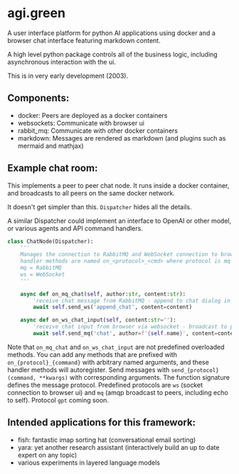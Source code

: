 # agi.green
A user interface platform for python AI applications using docker and a browser chat interface featuring markdown content. 

A high level python package controls all of the business logic, including asynchronous interaction with the ui.

This is in very early development (2003).

## Components:

- docker: Peers are deployed as a docker containers
- websockets: Communicate with browser ui
- rabbit_mq: Communicate with other docker containers
- markdown: Messages are rendered as markdown (and plugins such as mermaid and mathjax)

## Example chat room:

This implements a peer to peer chat node. It runs inside a docker container, and broadcasts to all peers on the same docker network.

It doesn't get simpler than this. `Dispatcher` hides all the details.

A similar Dispatcher could implement an interface to OpenAI or other model, or various agents and API command handlers.

``` python
class ChatNode(Dispatcher):
    '''
    Manages the connection to RabbitMQ and WebSocket connection to browser.
    handler methods are named on_<protocol>_<cmd> where protocol is mq or ws
    mq = RabbitMQ
    ws = WebSocket
    '''

    async def on_mq_chat(self, author:str, content:str):
        'receive chat message from RabbitMQ - append to chat dialog in browser ui'
        await self.send_ws('append_chat', content=content)

    async def on_ws_chat_input(self, content:str=''):
        'receive chat input from browser via websocket - broadcast to peers (including self)'
        await self.send_mq('chat', author=f'{self.name}', content=content)
```

Note that `on_mq_chat` and `on_ws_chat_input` are not predefined overloaded methods. You can add any methods that are prefixed with `on_{protocol}_{command}` with arbitrary named arguments, and these handler methods will autoregister. Send messages with `send_{protocol}(command, **kwargs)` with corresponding arguments. The function signature defines the message protocol. Predefined protocols are `ws` (socket connection to browser ui) and `mq` (amqp broadcast to peers, including echo to self). Protocol `gpt` coming soon.

## Intended applications for this framework:

- fish: fantastic imap sorting hat (conversational email sorting)
- yara: yet another research assistant (interactively build an up to date expert on any topic)
- various experiments in layered language models
  
